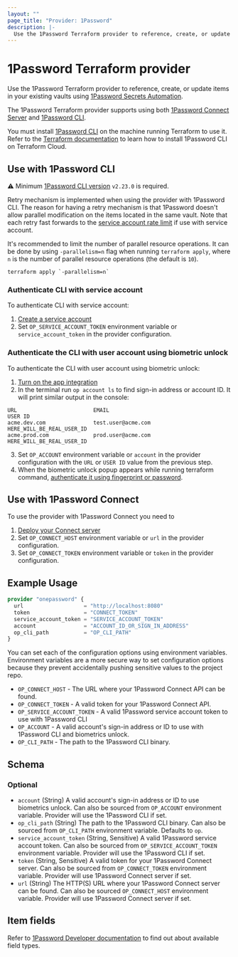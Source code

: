 ```yaml
---
layout: ""
page_title: "Provider: 1Password"
description: |-
  Use the 1Password Terraform provider to reference, create, or update logins, passwords, and database items in your 1Password vaults.
---
```


# 1Password Terraform provider

Use the 1Password Terraform provider to reference, create, or update items in your existing vaults using [1Password Secrets Automation](https://1password.com/secrets).

The 1Password Terraform provider supports using both [1Password Connect Server](https://developer.1password.com/docs/secrets-automation/#1password-connect-server)
and [1Password CLI](https://developer.1password.com/docs/cli).

You must install [1Password CLI](https://developer.1password.com/docs/cli) on the machine running Terraform to use it. Refer to the
[Terraform documentation](https://developer.hashicorp.com/terraform/cloud-docs/run/install-software#only-install-standalone-binaries) to learn how to install 1Password CLI on Terraform Cloud.

## Use with 1Password CLI

:warning: Minimum [1Password CLI version](https://app-updates.agilebits.com/product_history/CLI2) `v2.23.0` is required.

Retry mechanism is implemented when using the provider with 1Password CLI. The reason for having a retry mechanism is that 1Password doesn't allow parallel modification on the items located in the same vault.
Note that each retry fast forwards to the [service account rate limit](https://developer.1password.com/docs/service-accounts/rate-limits/) if use with service account.

It's recommended to limit the number of parallel resource operations. It can be done by using `-parallelism=n` flag when running `terraform apply`, where `n` is the number of parallel resource operations (the default is `10`).
```
terraform apply `-parallelism=n`
```

### Authenticate CLI with service account

To authenticate CLI with service account:
1. [Create a service account](https://developer.1password.com/docs/service-accounts/get-started#create-a-service-account)
2. Set `OP_SERVICE_ACCOUNT_TOKEN` environment variable or `service_account_token` in the provider configuration.

### Authenticate the CLI with user account using biometric unlock

To authenticate the CLI with user account using biometric unlock:
1. [Turn on the app integration](https://developer.1password.com/docs/cli/app-integration/#step-1-turn-on-the-app-integration)
2. In the terminal run `op account ls` to find sign-in address or account ID. It will print similar output in the console:
```
URL                        EMAIL                                         USER ID
acme.dev.com               test.user@acme.com                            HERE_WILL_BE_REAL_USER_ID
acme.prod.com              prod.user@acme.com                            HERE_WILL_BE_REAL_USER_ID
```
3. Set `OP_ACCOUNT` environment variable or `account` in the provider configuration with the `URL` or `USER ID` value from the previous step.
4. When the biometric unlock popup appears while running terraform command, [authenticate it using fingerprint or password](https://developer.1password.com/docs/cli/app-integration/#step-2-enter-any-command-to-sign-in).

## Use with 1Password Connect

To use the provider with 1Password Connect you need to
1. [Deploy your Connect server](https://developer.1password.com/docs/connect/get-started#deployment)
2. Set `OP_CONNECT_HOST` environment variable or `url` in the provider configuration.
3. Set `OP_CONNECT_TOKEN` environment variable or `token` in the provider configuration.

## Example Usage

```terraform
provider "onepassword" {
  url                   = "http://localhost:8080"
  token                 = "CONNECT_TOKEN"
  service_account_token = "SERVICE_ACCOUNT_TOKEN"
  account               = "ACCOUNT_ID_OR_SIGN_IN_ADDRESS"
  op_cli_path           = "OP_CLI_PATH"
}
```

You can set each of the configuration options using environment variables.
Environment variables are a more secure way to set configuration options because they prevent accidentally pushing sensitive values to the project repo.

- `OP_CONNECT_HOST` - The URL where your 1Password Connect API can be found.
- `OP_CONNECT_TOKEN` - A valid token for your 1Password Connect API.
- `OP_SERVICE_ACCOUNT_TOKEN` - A valid 1Password service account token to use with 1Password CLI
- `OP_ACCOUNT` - A valid account's sign-in address or ID to use with 1Password CLI and biometrics unlock.
- `OP_CLI_PATH` - The path to the 1Password CLI binary.

<!-- schema generated by tfplugindocs -->
## Schema

### Optional

- `account` (String) A valid account's sign-in address or ID to use biometrics unlock. Can also be sourced from `OP_ACCOUNT` environment variable. Provider will use the 1Password CLI if set.
- `op_cli_path` (String) The path to the 1Password CLI binary. Can also be sourced from `OP_CLI_PATH` environment variable. Defaults to `op`.
- `service_account_token` (String, Sensitive) A valid 1Password service account token. Can also be sourced from `OP_SERVICE_ACCOUNT_TOKEN` environment variable. Provider will use the 1Password CLI if set.
- `token` (String, Sensitive) A valid token for your 1Password Connect server. Can also be sourced from `OP_CONNECT_TOKEN` environment variable. Provider will use 1Password Connect server if set.
- `url` (String) The HTTP(S) URL where your 1Password Connect server can be found. Can also be sourced `OP_CONNECT_HOST` environment variable. Provider will use 1Password Connect server if set.

## Item fields
Refer to [1Password Developer documentation](https://developer.1password.com/docs/cli/item-fields/) to find out about available field types.
